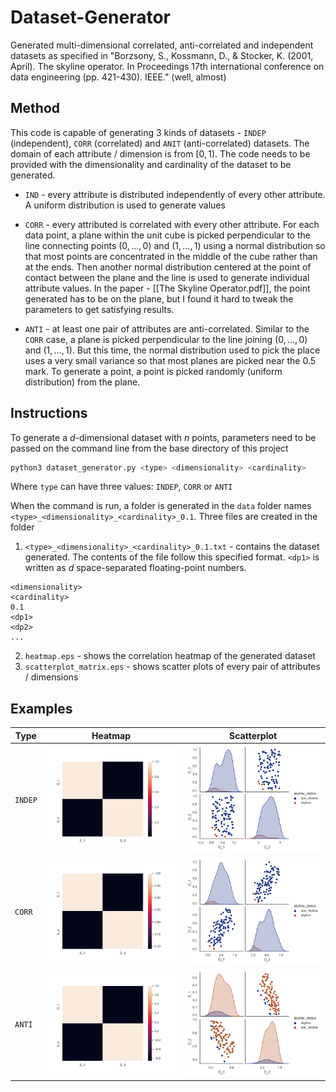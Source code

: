 # Dataset-Generator
Generated multi-dimensional correlated, anti-correlated and independent datasets as specified in "Borzsony, S., Kossmann, D., &amp; Stocker, K. (2001, April). The skyline operator. In Proceedings 17th international conference on data engineering (pp. 421-430). IEEE." (well, almost)

## Method

This code is capable of generating 3 kinds of datasets - `INDEP` (independent), `CORR` (correlated) and `ANIT` (anti-correlated) datasets. The domain of each attribute / dimension is from $[0, 1)$. The code needs to be provided with the dimensionality and cardinality of the dataset to be generated. 

- `IND` - every attribute is distributed independently of every other attribute. A uniform distribution is used to generate values

- `CORR` - every attributed is correlated with every other attribute. For each data point, a plane within the unit cube is picked perpendicular to the line connecting points $(0,\ldots,0)$ and $(1,\ldots,1)$ using a normal distribution so that most points are concentrated in the middle of the cube rather than at the ends.  Then another normal distribution centered at the point of contact between the plane and the line is used to generate individual attribute values. In the paper - [[The Skyline Operator.pdf]], the point generated has to be on the plane, but I found it hard to tweak the parameters to get satisfying results. 

- `ANTI` - at least one pair of attributes are anti-correlated. Similar to the `CORR` case,  a plane is picked perpendicular to the line joining $(0,\ldots,0)$ and $(1,\ldots,1)$. But this time, the normal distribution used to pick the place uses a very small variance so that most planes are picked near the $0.5$ mark. To generate a point, a point is picked randomly (uniform distribution) from the plane.

## Instructions

To generate a $d$-dimensional dataset with $n$ points, parameters need to be passed on the command line from the base directory of this project

```bash
python3 dataset_generator.py <type> <dimensionality> <cardinality>
```

Where `type` can have three values: `INDEP`, `CORR` or `ANTI`

When the command is run, a folder is generated in the `data` folder names `<type>_<dimensionality>_<cardinality>_0.1`. Three files are created in the folder

1. `<type>_<dimensionality>_<cardinality>_0.1.txt` - contains the dataset generated. The contents of the file follow this specified format. `<dp1>` is written as $d$ space-separated floating-point numbers.
```text
<dimensionality>
<cardinality>
0.1
<dp1>
<dp2>
...
```

2. `heatmap.eps` - shows the correlation heatmap of the generated dataset
3. `scatterplot_matrix.eps` - shows scatter plots of every pair of attributes / dimensions

## Examples

| Type | Heatmap | Scatterplot |
|---|---|---|
| `INDEP` | ![](./examples/indep_heatmap.png) | ![](./examples/indep_scatterplot_matrix.png)|
| `CORR` | ![](./examples/corr_heatmap.png) | ![](./examples/corr_scatterplot_matrix.png)|
| `ANTI` | ![](./examples/anti_heatmap.png) | ![](./examples/anti_scatterplot_matrix.png)|


